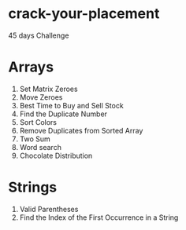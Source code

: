 # crack-your-placement
45 days Challenge

# **Arrays**
1) Set Matrix Zeroes
2) Move Zeroes
3) Best Time to Buy and Sell Stock
4) Find the Duplicate Number
5) Sort Colors
6) Remove Duplicates from Sorted Array
7) Two Sum
8) Word search
9) Chocolate Distribution

   
# **Strings**
1) Valid Parentheses
2) Find the Index of the First Occurrence in a String
